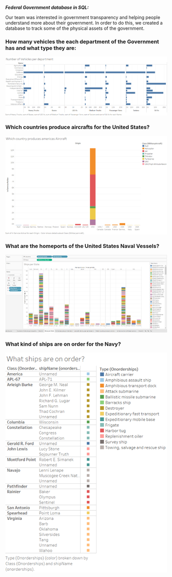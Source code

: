 

***Federal Government database in SQL:***

Our team was interested in government transparency and helping people understand more about their government.
In order to do this, we created a database to track some of the physical assets of the government.

### How many vehicles the each department of the Government has and what type they are:

<img src="images/fleetDept.PNG?raw=true"/>


### Which countries produce aircrafts for the United States?


<img src="images/craftCount.PNG?raw=true"/>


### What are the homeports of the United States Naval Vessels?

<img src="images/shipPort.png?raw=true"/>

### What kind of ships are on order for the Navy?


<img src="images/Onorder.png?raw=true"/>
